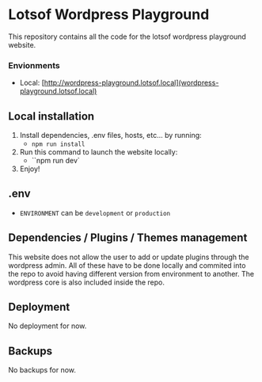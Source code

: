 # Lotsof Wordpress Playground

This repository contains all the code for the lotsof wordpress playground website.

### Envionments

- Local: [http://wordpress-playground.lotsof.local](wordpress-playground.lotsof.local)

## Local installation

1. Install dependencies, .env files, hosts, etc... by running:
   - `npm run install`
2. Run this command to launch the website locally:
   - ``npm run dev`
3. Enjoy!

## .env

- `ENVIRONMENT` can be `development` or `production`

## Dependencies / Plugins / Themes management

This website does not allow the user to add or update plugins through the wordpress admin.
All of these have to be done locally and commited into the repo to avoid having different version from environment to another.
The wordpress core is also included inside the repo.

## Deployment

No deployment for now.

## Backups

No backups for now.
